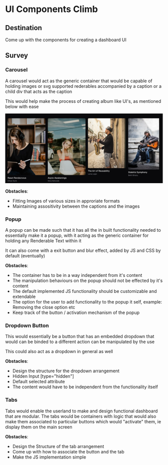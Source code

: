 # UI Components Climb

## Destination

Come up with the components for creating a dashboard UI

## Survey

### Carousel

A carousel would act as the generic container that would be capable of
holding images or svg supported rederables accompanied by a caption or a 
child div that acts as the caption

This would help make the process of creating album like UI's, as mentioned below
with ease

![Carousel](static/carousel.png)

**Obstacles**:

- Fitting Images of various sizes in approriate formats
- Maintaining assositivity between the captions and the images

### Popup

A popup can be made such that it has all the in built functionality needed to
essentially make it a popup, with it acting as the generic container for holding
any Renderable Text within it

It can also come with a exit button and blur effect, added by JS and CSS by default
(eventually)

**Obstacles**:

- The container has to be in a way independent from it's content
- The manipulation behaviours on the popup should not be effected by it's content
- The default implemented JS functionality should be customizable and extendable
- The option for the user to add functionality to the popup it self, example: Removing
the close option etc
- Keep track of the button / activation mechanism of the popup

### Dropdown Button

This would essentially be a button that has an embedded dropdown that would can be
binded to a different action can be manipulated by the use

This could also act as a dropdown in general as well

**Obstacles**:

- Design the structure for the dropdown arrangement
- Hidden Input [type="hidden"]
- Default selected attribute
- The content would have to be independent from the functionality itself

### Tabs

Tabs would enable the userland to make and design functional dashboard that are modular.
The tabs would be containers with logic that would also make them associated to particular buttons
which would "activate" them, ie display them on the main screen

**Obstacles**:

- Design the Structure of the tab arrangement
- Come up with how to associate the button and the tab
- Make the JS implementation simple
